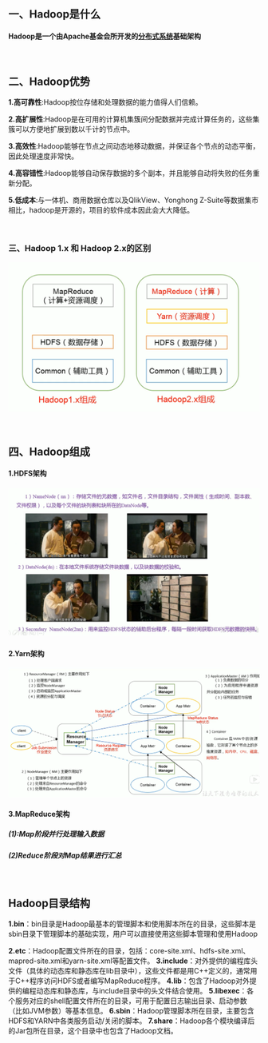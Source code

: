 ## 一、Hadoop是什么

#### Hadoop是一个由Apache基金会所开发的[分布式系统](https://baike.baidu.com/item/分布式系统/4905336)基础架构

<br>

## 二、Hadoop优势

**1.高可靠性**:Hadoop按位存储和处理数据的能力值得人们信赖。

**2.高扩展性**:Hadoop是在可用的计算机集簇间分配数据并完成计算任务的，这些集簇可以方便地扩展到数以千计的节点中。

**3.高效性**:Hadoop能够在节点之间动态地移动数据，并保证各个节点的动态平衡，因此处理速度非常快。

**4.高容错性**:Hadoop能够自动保存数据的多个副本，并且能够自动将失败的任务重新分配。

**5.低成本**:与一体机、商用数据仓库以及QlikView、Yonghong Z-Suite等数据集市相比，hadoop是开源的，项目的软件成本因此会大大降低。

<br>

### 三、Hadoop 1.x 和 Hadoop 2.x的区别

![001](001.png)

<br>

## 四、Hadoop组成

#### 1.HDFS架构

##### ![002](002.png)

#### 2.Yarn架构

![003](003.png)

#### 3.MapReduce架构

##### (1):Map阶段并行处理输入数据

##### (2)Reduce阶段对Map结果进行汇总

<br>

## Hadoop目录结构

**1.bin**：bin目录是Hadoop最基本的管理脚本和使用脚本所在的目录，这些脚本是sbin目录下管理脚本的基础实现，用户可以直接使用这些脚本管理和使用Hadoop

**2.etc**：Hadoop配置文件所在的目录，包括：core-site.xml、hdfs-site.xml、mapred-site.xml和yarn-site.xml等配置文件。
**3.include**：对外提供的编程库头文件（具体的动态库和静态库在lib目录中），这些文件都是用C++定义的，通常用于C++程序访问HDFS或者编写MapReduce程序。
**4.lib**：包含了Hadoop对外提供的编程动态库和静态库，与include目录中的头文件结合使用。
**5.libexec**：各个服务对应的shell配置文件所在的目录，可用于配置日志输出目录、启动参数（比如JVM参数）等基本信息。
**6.sbin**：Hadoop管理脚本所在目录，主要包含HDFS和YARN中各类服务启动/关闭的脚本。
**7.share**：Hadoop各个模块编译后的Jar包所在目录，这个目录中也包含了Hadoop文档。

